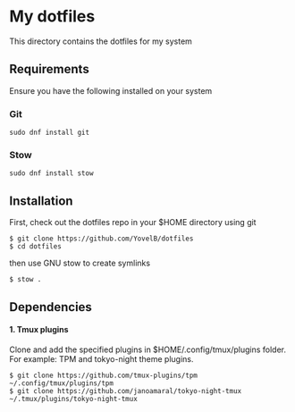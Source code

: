 # My dotfiles

This directory contains the dotfiles for my system

## Requirements

Ensure you have the following installed on your system

### Git

```
sudo dnf install git
```

### Stow

```
sudo dnf install stow
```

## Installation

First, check out the dotfiles repo in your $HOME directory using git

```
$ git clone https://github.com/YovelB/dotfiles
$ cd dotfiles
```

then use GNU stow to create symlinks

```
$ stow .
```
## Dependencies
#### 1. Tmux plugins
Clone and add the specified plugins in $HOME/.config/tmux/plugins folder.<br>
For example: TPM and tokyo-night theme plugins.
```
$ git clone https://github.com/tmux-plugins/tpm ~/.config/tmux/plugins/tpm
$ git clone https://github.com/janoamaral/tokyo-night-tmux ~/.tmux/plugins/tokyo-night-tmux
```
